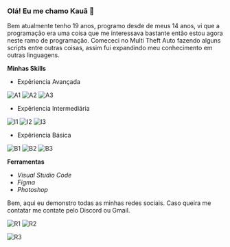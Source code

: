 ### Olá! Eu me chamo Kauã 👋

Bem atualmente tenho 19 anos, programo desde de meus 14 anos, vi que a programação era uma coisa que me interessava bastante então estou agora neste ramo de programação. Comececi no Multi Theft Auto fazendo alguns scripts entre outras coisas, assim fui expandindo meu conhecimento em outras linguagens.


**Minhas Skills**

- Expêriencia Avançada

![A1](https://img.shields.io/badge/JavaScript-F7DF1E?style=for-the-badge&logo=javascript&logoColor=black)
![A2](https://img.shields.io/badge/TypeScript-007ACC?style=for-the-badge&logo=typescript&logoColor=white)
![A3](https://img.shields.io/badge/Node.js-43853D?style=for-the-badge&logo=node.js&logoColor=white)

- Expêriencia Intermediária

![I1](https://img.shields.io/badge/Lua-2C2D72?style=for-the-badge&logo=lua&logoColor=white)
![I2](https://img.shields.io/badge/HTML5-E34F26?style=for-the-badge&logo=html5&logoColor=white)
![I3](https://img.shields.io/badge/CSS3-1572B6?style=for-the-badge&logo=css3&logoColor=white)

- Expêriencia Básica

![B1](https://img.shields.io/badge/Python-3776AB?style=for-the-badge&logo=python&logoColor=white)
![B2](https://img.shields.io/badge/PHP-777BB4?style=for-the-badge&logo=php&logoColor=white)
![B3](https://img.shields.io/badge/React-20232A?style=for-the-badge&logo=react&logoColor=61DAFB)

**Ferramentas**

- *Visual Studio Code*
- *Figma*
- *Photoshop*

Bem, aqui eu demonstro todas as minhas redes sociais. Caso queira me contatar me contate pelo Discord ou Gmail.

![R1](https://img.shields.io/badge/Discord-7289DA?style=for-the-badge&logo=discord&logoColor=white)
![R2](https://img.shields.io/badge/Gmail-D14836?style=for-the-badge&logo=gmail&logoColor=white)

![R3](https://img.shields.io/badge/YouTube-FF0000?style=for-the-badge&logo=youtube&logoColor=white)
